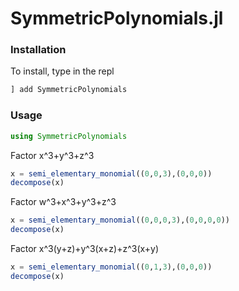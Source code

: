 # SymmetricPolynomials.jl

### Installation
To install, type in the repl
```julia
] add SymmetricPolynomials
```

### Usage
```julia
using SymmetricPolynomials
```
Factor x^3+y^3+z^3
```julia
x = semi_elementary_monomial((0,0,3),(0,0,0))
decompose(x)
```

Factor w^3+x^3+y^3+z^3
```julia
x = semi_elementary_monomial((0,0,0,3),(0,0,0,0))
decompose(x)
```

Factor x^3(y+z)+y^3(x+z)+z^3(x+y)
```julia
x = semi_elementary_monomial((0,1,3),(0,0,0))
decompose(x)
```
